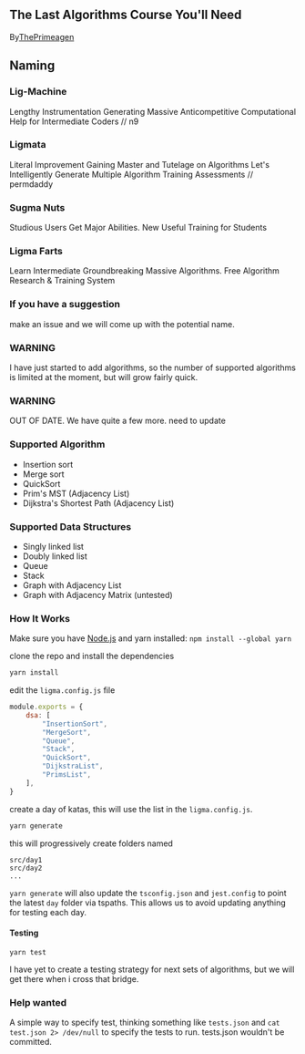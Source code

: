 ## The Last Algorithms Course You'll Need
By[ThePrimeagen](https://twitch.tv/ThePrimeagen)

## Naming
### Lig-Machine
Lengthy Instrumentation Generating Massive Anticompetitive Computational Help for Intermediate Coders // n9

### Ligmata
Literal Improvement Gaining Master and Tutelage on Algorithms
Let's Intelligently Generate Multiple Algorithm Training Assessments // permdaddy

### Sugma Nuts
Studious Users Get Major Abilities. New Useful Training for Students

### Ligma Farts
Learn Intermediate Groundbreaking Massive Algorithms. Free Algorithm Research & Training System


### If you have a suggestion
make an issue and we will come up with the potential name.

### WARNING
I have just started to add algorithms, so the number of supported algorithms is
limited at the moment, but will grow fairly quick.

### WARNING
OUT OF DATE.  We have quite a few more.  need to update
### Supported Algorithm
* Insertion sort
* Merge sort
* QuickSort
* Prim's MST (Adjacency List)
* Dijkstra's Shortest Path (Adjacency List)

### Supported Data Structures
* Singly linked list
* Doubly linked list
* Queue
* Stack
* Graph with Adjacency List
* Graph with Adjacency Matrix (untested)

### How It Works

Make sure you have [Node.js](https://nodejs.org/en/) and yarn installed: `npm install --global yarn`

clone the repo and install the dependencies

```bash
yarn install
```

edit the `ligma.config.js` file
```javascript
module.exports = {
    dsa: [
        "InsertionSort",
        "MergeSort",
        "Queue",
        "Stack",
        "QuickSort",
        "DijkstraList",
        "PrimsList",
    ],
}
```

create a day of katas, this will use the list in the `ligma.config.js`.
```bash
yarn generate
```

this will progressively create folders named

```
src/day1
src/day2
...
```

`yarn generate` will also update the `tsconfig.json` and `jest.config` to point
the latest `day` folder via tspaths.  This allows us to avoid updating anything
for testing each day.

#### Testing
```
yarn test
```

I have yet to create a testing strategy for next sets of algorithms, but we
will get there when i cross that bridge.

### Help wanted
A simple way to specify test, thinking something like `tests.json` and `cat
test.json 2> /dev/null` to specify the tests to run.  tests.json wouldn't be
committed.
